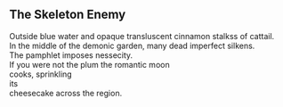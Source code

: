 The Skeleton Enemy
------------------
Outside blue water and opaque transluscent cinnamon stalkss of cattail.  
In the middle of the demonic garden, many dead imperfect silkens.  
The pamphlet imposes nessecity.  
If you were not the plum the romantic moon  
cooks, sprinkling  
its  
cheesecake across the region.  
